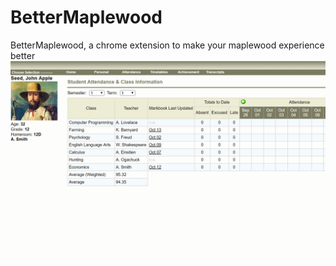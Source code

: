 # BetterMaplewood
BetterMaplewood, a chrome extension to make your maplewood experience better
![Sample of how a user account would look with the extension](screenshots/AvgCalc.png?raw=true)